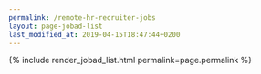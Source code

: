 ```yaml
---
permalink: /remote-hr-recruiter-jobs
layout: page-jobad-list
last_modified_at: 2019-04-15T18:47:44+0200
---
```

{% include render_jobad_list.html permalink=page.permalink %}
